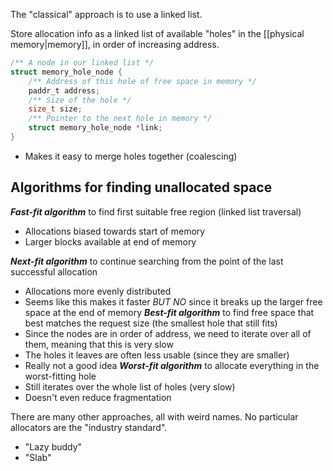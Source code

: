 The "classical" approach is to use a linked list.

Store allocation info as a linked list of available "holes" in the [[physical memory|memory]], in order of increasing address.

```c
/** A node in our linked list */
struct memory_hole_node {
	/** Address of this hole of free space in memory */
    paddr_t address;
    /** Size of the hole */
    size_t size;
    /** Pointer to the next hole in memory */
    struct memory_hole_node *link;
}
```

- Makes it easy to merge holes together (coalescing)

## Algorithms for finding unallocated space

***Fast-fit algorithm*** to find first suitable free region (linked list traversal)
- Allocations biased towards start of memory
- Larger blocks available at end of memory

***Next-fit algorithm*** to continue searching from the point of the last successful allocation
- Allocations more evenly distributed
- Seems like this makes it faster *BUT NO* since it breaks up the larger free space at the end of memory
***Best-fit algorithm*** to find free space that best matches the request size (the smallest hole that still fits)
- Since the nodes are in order of address, we need to iterate over all of them, meaning that this is very slow
- The holes it leaves are often less usable (since they are smaller)
- Really not a good idea
***Worst-fit algorithm*** to allocate everything in the worst-fitting hole
- Still iterates over the whole list of holes (very slow)
- Doesn't even reduce fragmentation

There are many other approaches, all with weird names. No particular allocators are the "industry standard".
- "Lazy buddy"
- "Slab"